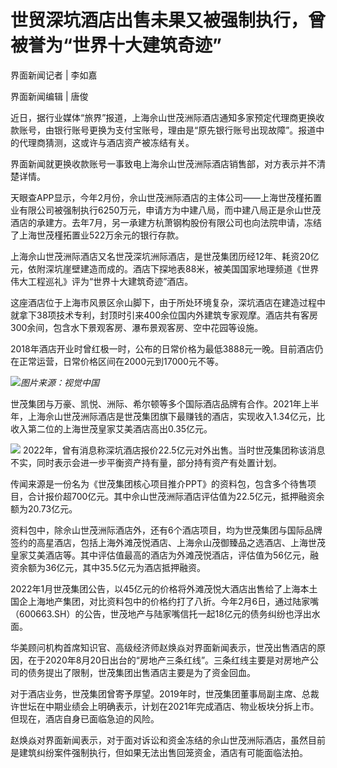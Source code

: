 # 世贸深坑酒店出售未果又被强制执行，曾被誉为“世界十大建筑奇迹”

界面新闻记者 | 李如嘉

界面新闻编辑 | 唐俊

近日，据行业媒体“旅界”报道，上海佘山世茂洲际酒店通知多家预定代理商更换收款账号，由银行账号更换为支付宝账号，理由是“原先银行账号出现故障”。报道中的代理商猜测，这或许与酒店资产被冻结有关。

界面新闻就更换收款账号一事致电上海佘山世茂洲际酒店销售部，对方表示并不清楚详情。

天眼查APP显示，今年2月份，佘山世茂洲际酒店的主体公司——上海世茂槿拓置业有限公司被强制执行6250万元，申请方为中建八局，而中建八局正是佘山世茂酒店的承建方。去年7月，另一承建方杭萧钢构股份有限公司也向法院申请，冻结了上海世茂槿拓置业522万余元的银行存款。

上海佘山世茂洲际酒店又名世茂深坑洲际酒店，是世茂集团历经12年、耗资20亿元，依附深坑崖壁建造而成的。酒店下探地表88米，被美国国家地理频道《世界伟大工程巡礼》评为“世界十大建筑奇迹”酒店。

这座酒店位于上海市风景区佘山脚下，由于所处环境复杂，深坑酒店在建造过程中就拿下38项技术专利，封顶时引来400余位国内外建筑专家观摩。酒店共有客房300余间，包含水下景观客房、瀑布景观客房、空中花园等设施。

2018年酒店开业时曾红极一时，公布的日常价格为最低3888元一晚。目前酒店仍在正常运营，日常价格区间在2000元到17000元不等。

![](https://inews.gtimg.com/om_bt/O6bfiEh7ukOgRnFEWAYiTUoKEMcwANDHyf6guUT4ENT6UAA/1000)_图片来源：视觉中国_

世茂集团与万豪、凯悦、洲际、希尔顿等多个国际酒店品牌有合作。2021年上半年，上海佘山世茂洲际酒店是世茂集团旗下最赚钱的酒店，实现收入1.34亿元，比收入第二位的上海世茂皇家艾美酒店高出0.35亿元。

![](https://inews.gtimg.com/om_bt/OQ3nrSiTP6lSWPZ-LxcmJ6lxScf_MfYUnHo2xRPkarZ4wAA/1000)
2022年，曾有消息称深坑酒店报价22.5亿元对外出售。当时世茂集团称该消息不实，同时表示会进一步平衡资产持有量，部分持有资产有处置计划。

传闻来源是一份名为《世茂集团核心项目推介PPT》的资料包，包含多个待售项目，合计报价超700亿元。其中佘山世茂洲际酒店评估值为22.5亿元，抵押融资余额为20.73亿元。

资料包中，除佘山世茂洲际酒店外，还有6个酒店项目，均为世茂集团与国际品牌签约的高星酒店，包括上海外滩茂悦酒店、上海佘山茂御臻品之选酒店、上海世茂皇家艾美酒店等。其中评估值最高的酒店为外滩茂悦酒店，评估值为56亿元，融资余额为36亿元，其中35.5亿元为酒店抵押融资。

2022年1月世茂集团公告，以45亿元的价格将外滩茂悦大酒店出售给了上海本土国企上海地产集团，对比资料包中的价格约打了八折。今年2月6日，通过陆家嘴（600663.SH）的公告，世茂地产与陆家嘴信托一起18亿元的债务纠纷也浮出水面。

华美顾问机构首席知识官、高级经济师赵焕焱对界面新闻表示，世茂出售酒店的原因，在于2020年8月20日出台的“房地产三条红线”。三条红线主要是对房地产公司的债务提出了限制，世茂集团出售酒店主要是为了资金回血。

对于酒店业务，世茂集团曾寄予厚望。2019年时，世茂集团董事局副主席、总裁许世坛在中期业绩会上明确表示，计划在2021年完成酒店、物业板块分拆上市。但现在，酒店自身已面临急迫的风险。

赵焕焱对界面新闻表示，对于面对诉讼和资金冻结的佘山世茂洲际酒店，虽然目前是建筑纠纷案件强制执行，但如果无法出售回笼资金，酒店有可能面临法拍。

